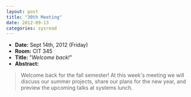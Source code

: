 ```yaml
---
layout: post
title: "30th Meeting"
date: 2012-09-13
categories: sysread
---
```


<ul>
	<li><strong>Date:</strong> Sept 14th, 2012 (Friday)</li>
	<li><strong>Room:</strong> CIT 345</li>
	<li><strong>Title: </strong>"<em>Welcome back!</em>"</li>
	<li><strong>Abstract:</strong></li>
</ul>
<blockquote>Welcome back for the fall semester! At this week's meeting we will discuss our summer projects, share our plans for the new year, and preview the upcoming talks at systems lunch.</blockquote>
